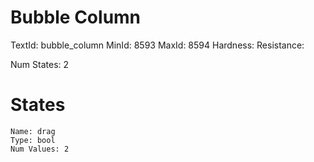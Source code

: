 # Bubble Column
TextId: bubble_column
MinId: 8593
MaxId: 8594
Hardness: 
Resistance: 

Num States: 2
# States
```
Name: drag
Type: bool
Num Values: 2
```
